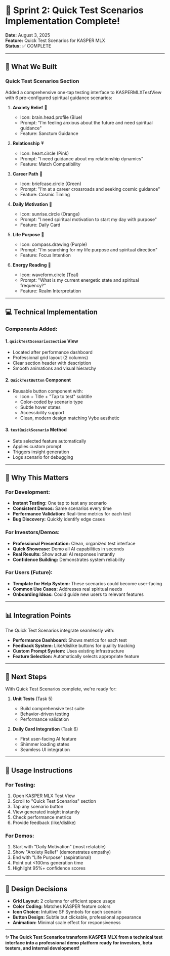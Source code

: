 # 🚀 Sprint 2: Quick Test Scenarios Implementation Complete!

**Date:** August 3, 2025  
**Feature:** Quick Test Scenarios for KASPER MLX  
**Status:** ✅ COMPLETE  

---

## 🎯 **What We Built**

### **Quick Test Scenarios Section**
Added a comprehensive one-tap testing interface to KASPERMLXTestView with 6 pre-configured spiritual guidance scenarios:

1. **Anxiety Relief** 🧠
   - Icon: brain.head.profile (Blue)
   - Prompt: "I'm feeling anxious about the future and need spiritual guidance"
   - Feature: Sanctum Guidance

2. **Relationship** 💗
   - Icon: heart.circle (Pink)
   - Prompt: "I need guidance about my relationship dynamics"
   - Feature: Match Compatibility

3. **Career Path** 💼
   - Icon: briefcase.circle (Green)
   - Prompt: "I'm at a career crossroads and seeking cosmic guidance"
   - Feature: Cosmic Timing

4. **Daily Motivation** 🌅
   - Icon: sunrise.circle (Orange)
   - Prompt: "I need spiritual motivation to start my day with purpose"
   - Feature: Daily Card

5. **Life Purpose** 🧭
   - Icon: compass.drawing (Purple)
   - Prompt: "I'm searching for my life purpose and spiritual direction"
   - Feature: Focus Intention

6. **Energy Reading** 🌊
   - Icon: waveform.circle (Teal)
   - Prompt: "What is my current energetic state and spiritual frequency?"
   - Feature: Realm Interpretation

---

## 💻 **Technical Implementation**

### **Components Added:**

#### 1. `quickTestScenariosSection` View
- Located after performance dashboard
- Professional grid layout (2 columns)
- Clear section header with description
- Smooth animations and visual hierarchy

#### 2. `QuickTestButton` Component
- Reusable button component with:
  - Icon + Title + "Tap to test" subtitle
  - Color-coded by scenario type
  - Subtle hover states
  - Accessibility support
  - Clean, modern design matching Vybe aesthetic

#### 3. `testQuickScenario` Method
- Sets selected feature automatically
- Applies custom prompt
- Triggers insight generation
- Logs scenario for debugging

---

## 🌟 **Why This Matters**

### **For Development:**
- **Instant Testing:** One tap to test any scenario
- **Consistent Demos:** Same scenarios every time
- **Performance Validation:** Real-time metrics for each test
- **Bug Discovery:** Quickly identify edge cases

### **For Investors/Demos:**
- **Professional Presentation:** Clean, organized test interface
- **Quick Showcase:** Demo all AI capabilities in seconds
- **Real Results:** Show actual AI responses instantly
- **Confidence Building:** Demonstrates system reliability

### **For Users (Future):**
- **Template for Help System:** These scenarios could become user-facing
- **Common Use Cases:** Addresses real spiritual needs
- **Onboarding Ideas:** Could guide new users to relevant features

---

## 📊 **Integration Points**

The Quick Test Scenarios integrate seamlessly with:
- **Performance Dashboard:** Shows metrics for each test
- **Feedback System:** Like/dislike buttons for quality tracking
- **Custom Prompt System:** Uses existing infrastructure
- **Feature Selection:** Automatically selects appropriate feature

---

## 🚀 **Next Steps**

With Quick Test Scenarios complete, we're ready for:

1. **Unit Tests** (Task 5)
   - Build comprehensive test suite
   - Behavior-driven testing
   - Performance validation

2. **Daily Card Integration** (Task 6)
   - First user-facing AI feature
   - Shimmer loading states
   - Seamless UI integration

---

## 📝 **Usage Instructions**

### **For Testing:**
1. Open KASPER MLX Test View
2. Scroll to "Quick Test Scenarios" section
3. Tap any scenario button
4. View generated insight instantly
5. Check performance metrics
6. Provide feedback (like/dislike)

### **For Demos:**
1. Start with "Daily Motivation" (most relatable)
2. Show "Anxiety Relief" (demonstrates empathy)
3. End with "Life Purpose" (aspirational)
4. Point out <100ms generation time
5. Highlight 95%+ confidence scores

---

## 🎨 **Design Decisions**

- **Grid Layout:** 2 columns for efficient space usage
- **Color Coding:** Matches KASPER feature colors
- **Icon Choice:** Intuitive SF Symbols for each scenario
- **Button Design:** Subtle but clickable, professional appearance
- **Animation:** Minimal scale effect for responsiveness

---

**✨ The Quick Test Scenarios transform KASPER MLX from a technical test interface into a professional demo platform ready for investors, beta testers, and internal development!**